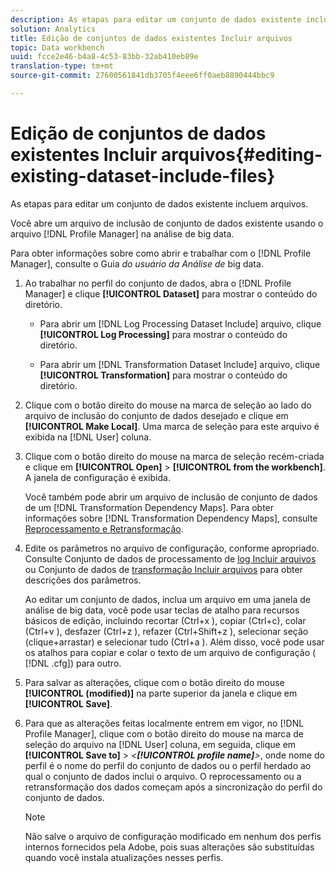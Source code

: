 ```yaml
---
description: As etapas para editar um conjunto de dados existente incluem arquivos.
solution: Analytics
title: Edição de conjuntos de dados existentes Incluir arquivos
topic: Data workbench
uuid: fcce2e46-b4a8-4c53-83bb-32ab410eb89e
translation-type: tm+mt
source-git-commit: 27600561841db3705f4eee6ff0aeb8890444bbc9

---
```



# Edição de conjuntos de dados existentes Incluir arquivos{#editing-existing-dataset-include-files}

As etapas para editar um conjunto de dados existente incluem arquivos.

Você abre um arquivo de inclusão de conjunto de dados existente usando o arquivo [!DNL Profile Manager] na análise de big data.

Para obter informações sobre como abrir e trabalhar com o [!DNL Profile Manager], consulte o Guia *do usuário da Análise de* big data.

1. Ao trabalhar no perfil do conjunto de dados, abra o [!DNL Profile Manager] e clique **[!UICONTROL Dataset]** para mostrar o conteúdo do diretório.

   * Para abrir um [!DNL Log Processing Dataset Include] arquivo, clique **[!UICONTROL Log Processing]** para mostrar o conteúdo do diretório.

   * Para abrir um [!DNL Transformation Dataset Include] arquivo, clique **[!UICONTROL Transformation]** para mostrar o conteúdo do diretório.

1. Clique com o botão direito do mouse na marca de seleção ao lado do arquivo de inclusão do conjunto de dados desejado e clique em **[!UICONTROL Make Local]**. Uma marca de seleção para este arquivo é exibida na [!DNL User] coluna.
1. Clique com o botão direito do mouse na marca de seleção recém-criada e clique em **[!UICONTROL Open]** > **[!UICONTROL from the workbench]**. A janela de configuração é exibida.

   Você também pode abrir um arquivo de inclusão de conjunto de dados de um [!DNL Transformation Dependency Maps]. Para obter informações sobre [!DNL Transformation Dependency Maps], consulte [Reprocessamento e Retransformação](../../../../home/c-dataset-const-proc/c-reproc-retrans/c-unst-reproc-retrans.md).

1. Edite os parâmetros no arquivo de configuração, conforme apropriado. Consulte Conjunto de dados de processamento de [log Incluir arquivos](../../../../home/c-dataset-const-proc/c-dataset-inc-files/c-types-dataset-inc-files/c-log-proc-dataset-inc-files/c-log-proc-dataset-inc-files.md#concept-999475a22519432e98844622ca95b6ab) ou Conjunto de dados de [transformação Incluir arquivos](../../../../home/c-dataset-const-proc/c-dataset-inc-files/c-types-dataset-inc-files/c-trans-dataset-inc-files.md#concept-c64aa78ed9ce40b8a0f4932c82ff5ace) para obter descrições dos parâmetros.

   Ao editar um conjunto de dados, inclua um arquivo em uma janela de análise de big data, você pode usar teclas de atalho para recursos básicos de edição, incluindo recortar (Ctrl+x ), copiar (Ctrl+c), colar (Ctrl+v ), desfazer (Ctrl+z ), refazer (Ctrl+Shift+z ), selecionar seção (clique+arrastar) e selecionar tudo (Ctrl+a ). Além disso, você pode usar os atalhos para copiar e colar o texto de um arquivo de configuração ( [!DNL .cfg]) para outro.

1. Para salvar as alterações, clique com o botão direito do mouse **[!UICONTROL (modified)]** na parte superior da janela e clique em **[!UICONTROL Save]**.
1. Para que as alterações feitas localmente entrem em vigor, no [!DNL Profile Manager], clique com o botão direito do mouse na marca de seleção do arquivo na [!DNL User] coluna, em seguida, clique em **[!UICONTROL Save to]** > *&lt;**[!UICONTROL profile name]**>*, onde nome do perfil é o nome do perfil do conjunto de dados ou o perfil herdado ao qual o conjunto de dados inclui o arquivo. O reprocessamento ou a retransformação dos dados começam após a sincronização do perfil do conjunto de dados.

   >[!NOTE]
   >
   >Não salve o arquivo de configuração modificado em nenhum dos perfis internos fornecidos pela Adobe, pois suas alterações são substituídas quando você instala atualizações nesses perfis.

